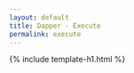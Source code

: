 ```yaml
---
layout: default
title: Dapper - Execute 
permalink: execute
---
```


{% include template-h1.html %}
